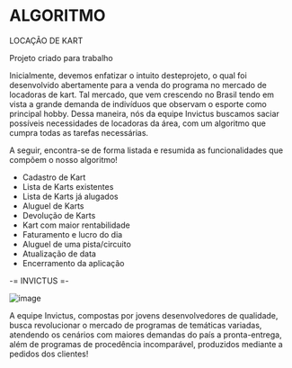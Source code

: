 # ALGORITMO
LOCAÇÃO DE KART

Projeto criado para trabalho 

Inicialmente, devemos enfatizar o intuito desteprojeto, o qual foi desenvolvido abertamente para a venda do programa no mercado de locadoras de kart. Tal mercado, que vem crescendo no Brasil tendo em vista a grande demanda de indivíduos que observam o esporte como principal hobby. Dessa maneira, nós da equipe Invictus buscamos saciar possíveis necessidades de locadoras da área, com um algoritmo que cumpra todas as tarefas necessárias. 

A seguir, encontra-se de forma listada e resumida as funcionalidades que compõem o nosso algoritmo!
- Cadastro de Kart
- Lista de Karts existentes
- Lista de Karts já alugados
- Aluguel de Karts
- Devolução de Karts
- Kart com maior rentabilidade
- Faturamento e lucro do dia
- Aluguel de uma pista/circuito 
- Atualização de data
- Encerramento da aplicação 

-= INVICTUS =-

![image](https://github.com/Robsongsoliveira/projetofinal-locadorakart/assets/135388925/2ccf5789-79dc-4965-9c98-c1372082f575)


A equipe Invictus, compostas por jovens desenvolvedores de qualidade, busca revolucionar o mercado de programas de temáticas variadas, atendendo os cenários com maiores demandas do país a pronta-entrega, além de programas de procedência incomparável, produzidos mediante a pedidos dos clientes!
